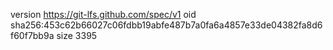 version https://git-lfs.github.com/spec/v1
oid sha256:453c62b66027c06fdbb19abfe487b7a0fa6a4857e33de04382fa8d6f60f7bb9a
size 3395

